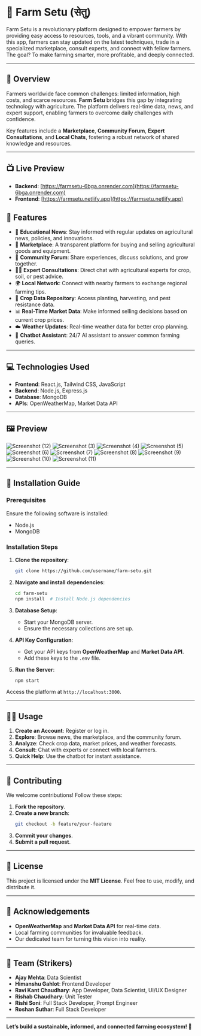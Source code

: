 
# 🌾 **Farm Setu (सेतु)**

Farm Setu is a revolutionary platform designed to empower farmers by providing easy access to resources, tools, and a vibrant community. With this app, farmers can stay updated on the latest techniques, trade in a specialized marketplace, consult experts, and connect with fellow farmers. The goal? To make farming smarter, more profitable, and deeply connected.

---

## 📖 **Overview**

Farmers worldwide face common challenges: limited information, high costs, and scarce resources. **Farm Setu** bridges this gap by integrating technology with agriculture. The platform delivers real-time data, news, and expert support, enabling farmers to overcome daily challenges with confidence.

Key features include a **Marketplace**, **Community Forum**, **Expert Consultations**, and **Local Chats**, fostering a robust network of shared knowledge and resources.

---
## 📺 **Live Preview**

- **Backend**: [https://farmsetu-6bga.onrender.com](https://farmsetu-6bga.onrender.com)
- **Frontend**: [https://farmsetu.netlify.app](https://farmsetu.netlify.app)



## 🌟 **Features**

- 📢 **Educational News**: Stay informed with regular updates on agricultural news, policies, and innovations.
- 🛒 **Marketplace**: A transparent platform for buying and selling agricultural goods and equipment.
- 💬 **Community Forum**: Share experiences, discuss solutions, and grow together.
- 🧑‍🌾 **Expert Consultations**: Direct chat with agricultural experts for crop, soil, or pest advice.
- 🌍 **Local Network**: Connect with nearby farmers to exchange regional farming tips.
- 🌱 **Crop Data Repository**: Access planting, harvesting, and pest resistance data.
- 📊 **Real-Time Market Data**: Make informed selling decisions based on current crop prices.
- ☁️ **Weather Updates**: Real-time weather data for better crop planning.
- 🤖 **Chatbot Assistant**: 24/7 AI assistant to answer common farming queries.

---

## 💻 **Technologies Used**

- **Frontend**: React.js, Tailwind CSS, JavaScript
- **Backend**: Node.js, Express.js
- **Database**: MongoDB
- **APIs**: OpenWeatherMap, Market Data API

---

## 🖼️ **Preview**
![Screenshot (12)](https://github.com/user-attachments/assets/59913993-b250-49dc-9c58-9812f9d9f6cd)
![Screenshot (3)](https://github.com/user-attachments/assets/d6515776-9aac-457c-a5d0-6f2ba3a19f0b)
![Screenshot (4)](https://github.com/user-attachments/assets/ea932734-d50a-43a8-9eb1-787e1fb81aa6)
![Screenshot (5)](https://github.com/user-attachments/assets/d23d377f-ec83-4a8a-9603-883b315fde6f)
![Screenshot (6)](https://github.com/user-attachments/assets/902a5104-c057-40a2-9cc3-ccdb6cd8d6e4)
![Screenshot (7)](https://github.com/user-attachments/assets/982a2bcb-aeea-4a03-8be8-e48803854cd1)
![Screenshot (8)](https://github.com/user-attachments/assets/055f6546-60ea-42be-9b34-5cfee8f932d5)
![Screenshot (9)](https://github.com/user-attachments/assets/99681c97-7888-4d94-bd32-d649722fddbb)
![Screenshot (10)](https://github.com/user-attachments/assets/b15bf6e0-3cdf-41ec-88e1-015454b92063)
![Screenshot (11)](https://github.com/user-attachments/assets/4f69a1dd-700d-496e-996c-fb85c7e7ab0c)

---

## 🚀 **Installation Guide**

### **Prerequisites**

Ensure the following software is installed:

- Node.js
- MongoDB

### **Installation Steps**

1. **Clone the repository**:
   ```bash
   git clone https://github.com/username/farm-setu.git
   ```

2. **Navigate and install dependencies**:
   ```bash
   cd farm-setu
   npm install  # Install Node.js dependencies
   ```

3. **Database Setup**:
   - Start your MongoDB server.
   - Ensure the necessary collections are set up.

4. **API Key Configuration**:
   - Get your API keys from **OpenWeatherMap** and **Market Data API**.
   - Add these keys to the `.env` file.

5. **Run the Server**:
   ```bash
   npm start
   ```

Access the platform at `http://localhost:3000`.

---

## 🧑‍🏭 **Usage**

1. **Create an Account**: Register or log in.
2. **Explore**: Browse news, the marketplace, and the community forum.
3. **Analyze**: Check crop data, market prices, and weather forecasts.
4. **Consult**: Chat with experts or connect with local farmers.
5. **Quick Help**: Use the chatbot for instant assistance.

---

## 🤝 **Contributing**

We welcome contributions! Follow these steps:

1. **Fork the repository**.
2. **Create a new branch**:
   ```bash
   git checkout -b feature/your-feature
   ```
3. **Commit your changes**.
4. **Submit a pull request**.

---

## 📜 **License**

This project is licensed under the **MIT License**. Feel free to use, modify, and distribute it.

---

## 🙏 **Acknowledgements**

- **OpenWeatherMap** and **Market Data API** for real-time data.
- Local farming communities for invaluable feedback.
- Our dedicated team for turning this vision into reality.

---

## 👥 **Team (Strikers)**

- **Ajay Mehta**: Data Scientist  
- **Himanshu Gahlot**: Frontend Developer  
- **Ravi Kant Chaudhary**: App Developer, Data Scientist, UI/UX Designer  
- **Rishab Chaudhary**: Unit Tester  
- **Rishi Soni**: Full Stack Developer, Prompt Engineer  
- **Roshan Suthar**: Full Stack Developer  

---

**Let’s build a sustainable, informed, and connected farming ecosystem! 🌱**
